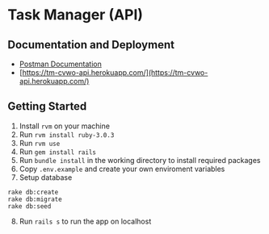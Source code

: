 # Task Manager (API)

## Documentation and Deployment

- [Postman Documentation](https://documenter.getpostman.com/view/11771909/UVXqDsTi)
- [https://tm-cvwo-api.herokuapp.com/](https://tm-cvwo-api.herokuapp.com/)

## Getting Started

1. Install `rvm` on your machine
2. Run `rvm install ruby-3.0.3`
3. Run `rvm use`
4. Run `gem install rails`
5. Run `bundle install` in the working directory to install required packages
6. Copy `.env.example` and create your own enviroment variables
7. Setup database
```
rake db:create
rake db:migrate
rake db:seed
```
8. Run `rails s` to run the app on localhost
